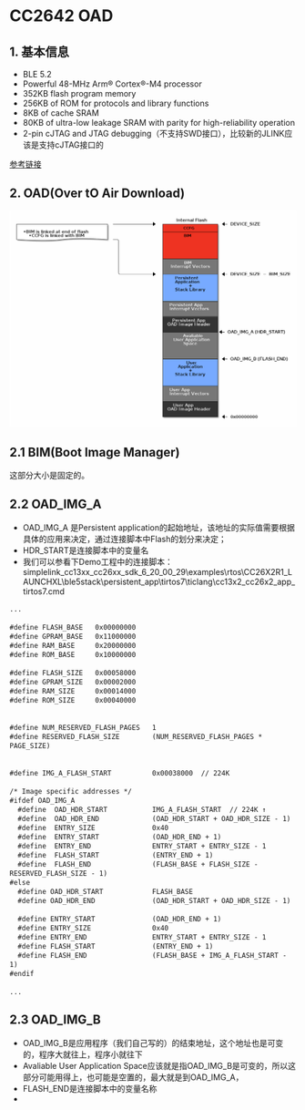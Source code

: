 # CC2642 OAD

## 1. 基本信息
* BLE 5.2
* Powerful 48-MHz Arm® Cortex®-M4 processor
* 352KB flash program memory
* 256KB of ROM for protocols and library functions
* 8KB of cache SRAM
* 80KB of ultra-low leakage SRAM with parity for high-reliability operation
* 2-pin cJTAG and JTAG debugging（不支持SWD接口），比较新的JLINK应该是支持cJTAG接口的


[参考链接](https://software-dl.ti.com/simplelink/esd/simplelink_cc13x2_26x2_sdk/5.10.00.48/exports/docs/ble5stack/ble_user_guide/html/ble-stack-oad/setting-up-environment.html)

## 2. OAD(Over tO Air Download)

![](img/cc26x2_oad_onchip_flash_layout.png)

## 2.1 BIM(Boot Image Manager)

这部分大小是固定的。

## 2.2 OAD_IMG_A
* OAD_IMG_A 是Persistent application的起始地址，该地址的实际值需要根据具体的应用来决定，通过连接脚本中Flash的划分来决定；
* HDR_START是连接脚本中的变量名
* 我们可以参看下Demo工程中的连接脚本：simplelink_cc13xx_cc26xx_sdk_6_20_00_29\examples\rtos\CC26X2R1_LAUNCHXL\ble5stack\persistent_app\\tirtos7\ticlang\cc13x2_cc26x2_app_tirtos7.cmd

```
...

#define FLASH_BASE   0x00000000
#define GPRAM_BASE   0x11000000
#define RAM_BASE     0x20000000
#define ROM_BASE     0x10000000

#define FLASH_SIZE   0x00058000
#define GPRAM_SIZE   0x00002000
#define RAM_SIZE     0x00014000
#define ROM_SIZE     0x00040000


#define NUM_RESERVED_FLASH_PAGES   1
#define RESERVED_FLASH_SIZE        (NUM_RESERVED_FLASH_PAGES * PAGE_SIZE)


#define IMG_A_FLASH_START          0x00038000  // 224K

/* Image specific addresses */
#ifdef OAD_IMG_A
  #define  OAD_HDR_START           IMG_A_FLASH_START  // 224K ↑
  #define  OAD_HDR_END             (OAD_HDR_START + OAD_HDR_SIZE - 1)
  #define  ENTRY_SIZE              0x40
  #define  ENTRY_START             (OAD_HDR_END + 1)
  #define  ENTRY_END               ENTRY_START + ENTRY_SIZE - 1
  #define  FLASH_START             (ENTRY_END + 1)
  #define  FLASH_END               (FLASH_BASE + FLASH_SIZE - RESERVED_FLASH_SIZE - 1)
#else
  #define OAD_HDR_START            FLASH_BASE
  #define OAD_HDR_END              (OAD_HDR_START + OAD_HDR_SIZE - 1)

  #define ENTRY_START              (OAD_HDR_END + 1)
  #define ENTRY_SIZE               0x40
  #define ENTRY_END                ENTRY_START + ENTRY_SIZE - 1
  #define FLASH_START              (ENTRY_END + 1)
  #define FLASH_END                (FLASH_BASE + IMG_A_FLASH_START - 1)
#endif

...

```

## 2.3 OAD_IMG_B


* OAD_IMG_B是应用程序（我们自己写的）的结束地址，这个地址也是可变的，程序大就往上，程序小就往下
* Avaliable User Application Space应该就是指OAD_IMG_B是可变的，所以这部分可能用得上，也可能是空置的，最大就是到OAD_IMG_A，
* FLASH_END是连接脚本中的变量名称
* 